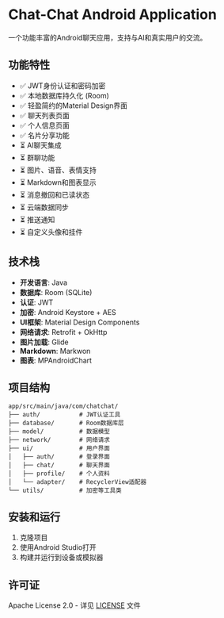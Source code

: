 # Chat-Chat Android Application

一个功能丰富的Android聊天应用，支持与AI和真实用户的交流。

## 功能特性

- ✅ JWT身份认证和密码加密
- ✅ 本地数据库持久化 (Room)
- ✅ 轻盈简约的Material Design界面
- ✅ 聊天列表页面
- ✅ 个人信息页面
- ✅ 名片分享功能
- ⏳ AI聊天集成
- ⏳ 群聊功能
- ⏳ 图片、语音、表情支持
- ⏳ Markdown和图表显示
- ⏳ 消息撤回和已读状态
- ⏳ 云端数据同步
- ⏳ 推送通知
- ⏳ 自定义头像和挂件

## 技术栈

- **开发语言**: Java
- **数据库**: Room (SQLite)
- **认证**: JWT
- **加密**: Android Keystore + AES
- **UI框架**: Material Design Components
- **网络请求**: Retrofit + OkHttp
- **图片加载**: Glide
- **Markdown**: Markwon
- **图表**: MPAndroidChart

## 项目结构

```
app/src/main/java/com/chatchat/
├── auth/           # JWT认证工具
├── database/       # Room数据库层
├── model/          # 数据模型
├── network/        # 网络请求
├── ui/             # 用户界面
│   ├── auth/       # 登录界面
│   ├── chat/       # 聊天界面
│   ├── profile/    # 个人资料
│   └── adapter/    # RecyclerView适配器
└── utils/          # 加密等工具类
```

## 安装和运行

1. 克隆项目
2. 使用Android Studio打开
3. 构建并运行到设备或模拟器

## 许可证

Apache License 2.0 - 详见 [LICENSE](LICENSE) 文件